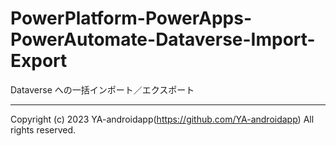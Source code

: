 # PowerPlatform-PowerApps-PowerAutomate-Dataverse-Import-Export

Dataverse への一括インポート／エクスポート

---

Copyright (c) 2023 YA-androidapp(https://github.com/YA-androidapp) All rights reserved.
